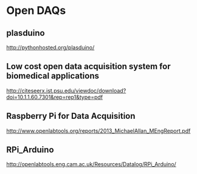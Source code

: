 # Open DAQs

## plasduino
http://pythonhosted.org/plasduino/

## Low cost open data acquisition system for biomedical applications
http://citeseerx.ist.psu.edu/viewdoc/download?doi=10.1.1.60.7301&rep=rep1&type=pdf

## Raspberry Pi for Data Acquisition
http://www.openlabtools.org/reports/2013_MichaelAllan_MEngReport.pdf

## RPi_Arduino
http://openlabtools.eng.cam.ac.uk/Resources/Datalog/RPi_Arduino/
